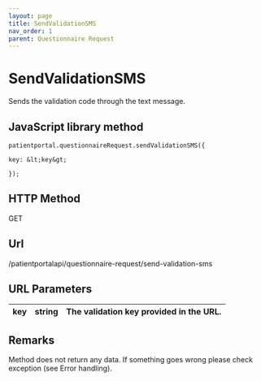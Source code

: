 ```yaml
---
layout: page
title: SendValidationSMS
nav_order: 1
parent: Questionnaire Request
---
```


# SendValidationSMS

Sends the validation code through the text message.

## JavaScript library method

```
patientportal.questionnaireRequest.sendValidationSMS({

key: &lt;key&gt;

});
```

## HTTP Method

GET

## ****Url****

/patientportalapi/questionnaire-request/send-validation-sms

## URL Parameters

| key | string | The validation key provided in the URL. |
| --- | --- | --- |

## Remarks

Method does not return any data. If something goes wrong please check exception (see Error handling).
